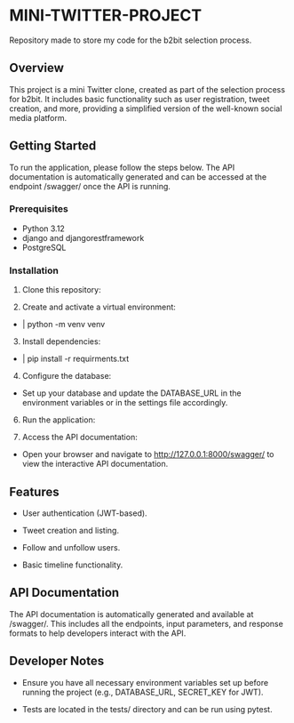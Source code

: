 # MINI-TWITTER-PROJECT
Repository made to store my code for the b2bit selection process.

## Overview

This project is a mini Twitter clone, created as part of the selection process for b2bit. It includes basic functionality such as user registration, tweet creation, and more, providing a simplified version of the well-known social media platform.

## Getting Started

To run the application, please follow the steps below. The API documentation is automatically generated and can be accessed at the endpoint /swagger/ once the API is running.

### Prerequisites
 - Python 3.12
 - django and djangorestframework
 - PostgreSQL

 ### Installation
1. Clone this repository:

2. Create and activate a virtual environment:
- | python -m venv venv 

3. Install dependencies:
- | pip install -r requirments.txt 

4. Configure the database:
- Set up your database and update the DATABASE_URL in the environment variables or in the settings file accordingly.

6. Run the application:

7. Access the API documentation:
- Open your browser and navigate to http://127.0.0.1:8000/swagger/ to view the interactive API documentation.

## Features
- User authentication (JWT-based).

- Tweet creation and listing.

- Follow and unfollow users.

- Basic timeline functionality.

## API Documentation
The API documentation is automatically generated and available at /swagger/. This includes all the endpoints, input parameters, and response formats to help developers interact with the API.

## Developer Notes

- Ensure you have all necessary environment variables set up before running the project (e.g., DATABASE_URL, SECRET_KEY for JWT).

- Tests are located in the tests/ directory and can be run using pytest.